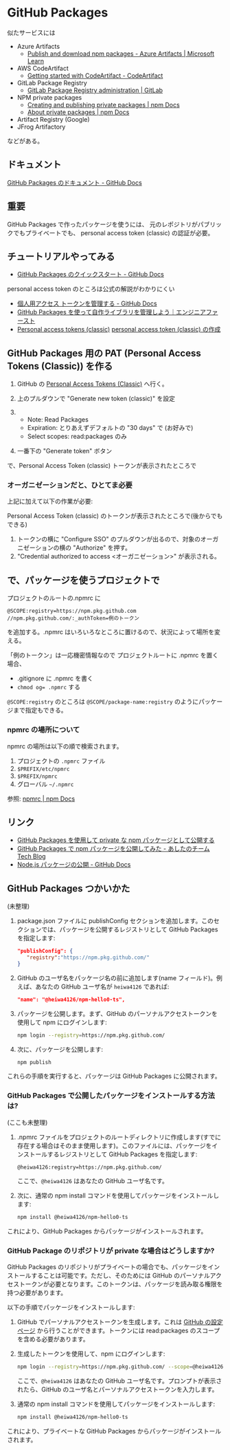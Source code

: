# GitHub Packages

似たサービスには

- Azure Artifacts
  - [Publish and download npm packages - Azure Artifacts | Microsoft Learn](https://learn.microsoft.com/en-us/azure/devops/artifacts/get-started-npm?view=azure-devops&tabs=Windows)
- AWS CodeArtifact
  - [Getting started with CodeArtifact - CodeArtifact](https://docs.aws.amazon.com/jp_ja/codeartifact/latest/ug/getting-started.html)
- GitLab Package Registry
  - [GitLab Package Registry administration | GitLab](https://docs.gitlab.co.jp/ee/administration/packages/)
- NPM private packages
  - [Creating and publishing private packages | npm Docs](https://docs.npmjs.com/creating-and-publishing-private-packages)
  - [About private packages | npm Docs](https://docs.npmjs.com/about-private-packages)
- Artifact Registry (Google)
- JFrog Artifactory

などがある。

## ドキュメント

[GitHub Packages のドキュメント - GitHub Docs](https://docs.github.com/ja/packages)

## 重要

GitHub Packages で作ったパッケージを使うには、
元のレポジトリがパブリックでもプライベートでも、
personal access token (classic) の認証が必要。

## チュートリアルやってみる

- [GitHub Packages のクイックスタート - GitHub Docs](https://docs.github.com/ja/packages/quickstart)

personal access token のところは公式の解説がわかりにくい

- [個人用アクセス トークンを管理する - GitHub Docs](https://docs.github.com/ja/authentication/keeping-your-account-and-data-secure/managing-your-personal-access-tokens)
- [GitHub Packages を使って自作ライブラリを管理しよう｜エンジニアファースト](https://engineer-first.net/create-github-packages)
- [Personal access tokens \(classic\)](https://docs.github.com/ja/authentication/keeping-your-account-and-data-secure/managing-your-personal-access-tokens#personal-access-tokens-classic)
  [personal access token \(classic\) の作成](https://docs.github.com/ja/authentication/keeping-your-account-and-data-secure/managing-your-personal-access-tokens#personal-access-token-classic-%E3%81%AE%E4%BD%9C%E6%88%90)

## GitHub Packages 用の PAT (Personal Access Tokens (Classic)) を作る

1. GitHub の [Personal Access Tokens (Classic)](https://github.com/settings/tokens) へ行く。
1. 上のプルダウンで "Generate new token (classic)" を設定

1. - Note: Read Packages
   - Expiration: とりあえずデフォルトの "30 days" で (お好みで)
   - Select scopes: read:packages のみ

1. 一番下の "Generate token" ボタン

で、Personal Access Token (classic) トークンが表示されたところで

### オーガニゼーションだと、ひとてま必要

上記に加えて以下の作業が必要:

Personal Access Token (classic) のトークンが表示されたところで(後からでもできる)

1. トークンの横に "Configure SSO" のプルダウンが出るので、対象のオーガニゼーションの横の "Authorize" を押す。
2. "Credential authorized to access <オーガニゼーション>" が表示される。

## で、パッケージを使うプロジェクトで

プロジェクトのルートの.npmrc に

```config
@SCOPE:registry=https://npm.pkg.github.com
//npm.pkg.github.com/:_authToken=例のトークン
```

を追加する。.npmrc はいろいろなところに置けるので、状況によって場所を変える。

「例のトークン」は一応機密情報なので
プロジェクトルートに .npmrc を置く場合、

- .gitignore に .npmrc を書く
- `chmod og= .npmrc` する

`@SCOPE:registry` のところは
`@SCOPE/package-name:registry` のようにパッケージまで指定もできる。

### npmrc の場所について

npmrc の場所は以下の順で検索されます。

1. プロジェクトの `.npmrc` ファイル
2. `$PREFIX/etc/npmrc`
3. `$PREFIX/npmrc`
4. グローバル `~/.npmrc`

参照: [npmrc | npm Docs](https://docs.npmjs.com/cli/v10/configuring-npm/npmrc)

## リンク

- [GitHub Packages を使用して private な npm パッケージとして公開する](https://zenn.dev/052hide/articles/github-packages-npm-052hide)
- [GitHub Packages で npm パッケージを公開してみた - あしたのチーム Tech Blog](https://engineer.ashita-team.com/entry/test-github-packages)
- [Node.js パッケージの公開 - GitHub Docs](https://docs.github.com/ja/actions/publishing-packages/publishing-nodejs-packages)

## GitHub Packages つかいかた

(未整理)

1. package.json ファイルに publishConfig セクションを追加します。このセクションでは、パッケージを公開するレジストリとして GitHub Packages を指定します:

   ```json
   "publishConfig": {
      "registry":"https://npm.pkg.github.com/"
   }
   ```

1. GitHub のユーザ名をパッケージ名の前に追加します(name フィールド)。例えば、あなたの GitHub ユーザ名が `heiwa4126` であれば:

   ```json
   "name": "@heiwa4126/npm-hello0-ts",
   ```

1. パッケージを公開します。まず、GitHub のパーソナルアクセストークンを使用して npm にログインします:

   ```sh
   npm login --registry=https://npm.pkg.github.com/
   ```

1. 次に、パッケージを公開します:

   ```sh
   npm publish
   ```

これらの手順を実行すると、パッケージは GitHub Packages に公開されます。

### GitHub Packages で公開したパッケージをインストールする方法は?

(ここも未整理)

1. .npmrc ファイルをプロジェクトのルートディレクトリに作成します(すでに存在する場合はそのまま使用します)。このファイルには、パッケージをインストールするレジストリとして GitHub Packages を指定します:

   ```config
   @heiwa4126:registry=https://npm.pkg.github.com/
   ```

   ここで、`@heiwa4126` はあなたの GitHub ユーザ名です。

1. 次に、通常の npm install コマンドを使用してパッケージをインストールします:

   ```sh
   npm install @heiwa4126/npm-hello0-ts
   ```

これにより、GitHub Packages からパッケージがインストールされます。

### GitHub Package のリポジトリが private な場合はどうしますか?

GitHub Packages のリポジトリがプライベートの場合でも、パッケージをインストールすることは可能です。ただし、そのためには GitHub のパーソナルアクセストークンが必要となります。このトークンは、パッケージを読み取る権限を持つ必要があります。

以下の手順でパッケージをインストールします:

1. GitHub でパーソナルアクセストークンを生成します。これは [GitHub の設定ページ](https://github.com/settings/tokens) から行うことができます。トークンには read:packages のスコープを含める必要があります。

2. 生成したトークンを使用して、npm にログインします:

   ```sh
   npm login --registry=https://npm.pkg.github.com/ --scope=@heiwa4126
   ```

   ここで、`@heiwa4126` はあなたの GitHub ユーザ名です。プロンプトが表示されたら、GitHub のユーザ名とパーソナルアクセストークンを入力します。

3. 通常の npm install コマンドを使用してパッケージをインストールします:

   ```sh
   npm install @heiwa4126/npm-hello0-ts
   ```

これにより、プライベートな GitHub Packages からパッケージがインストールされます。
